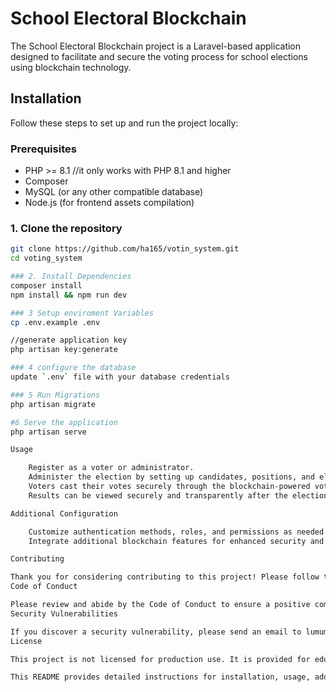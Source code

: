 # School Electoral Blockchain

The School Electoral Blockchain project is a Laravel-based application designed to facilitate and secure the voting process for school elections using blockchain technology.

## Installation

Follow these steps to set up and run the project locally:

### Prerequisites

- PHP >= 8.1 //it only works with PHP 8.1 and higher
- Composer
- MySQL (or any other compatible database)
- Node.js (for frontend assets compilation)

### 1. Clone the repository

```bash
git clone https://github.com/ha165/votin_system.git
cd voting_system 

### 2. Install Dependencies
composer install
npm install && npm run dev

### 3 Setup enviroment Variables
cp .env.example .env

//generate application key
php artisan key:generate

### 4 configure the database
update `.env` file with your database credentials

### 5 Run Migrations
php artisan migrate

#6 Serve the application
php artisan serve

Usage

    Register as a voter or administrator.
    Administer the election by setting up candidates, positions, and election parameters.
    Voters cast their votes securely through the blockchain-powered voting system.
    Results can be viewed securely and transparently after the election concludes.

Additional Configuration

    Customize authentication methods, roles, and permissions as needed.
    Integrate additional blockchain features for enhanced security and transparency.

Contributing

Thank you for considering contributing to this project! Please follow the contribution guidelines.
Code of Conduct

Please review and abide by the Code of Conduct to ensure a positive community experience.
Security Vulnerabilities

If you discover a security vulnerability, please send an email to lumumbaharmony@gmail.com. All security vulnerabilities will be promptly addressed.
License

This project is not licensed for production use. It is provided for educational and non-commercial purposes only.

This README provides detailed instructions for installation, usage, additional configuration, contributing, code of conduct, security vulnerabilities, and licensing. Adjust the content as needed to match your project specifics.


